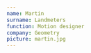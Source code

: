 ```yaml
---
name: Martin
surname: Landmeters
function: Motion designer
company: Geometry
picture: martin.jpg
---
```

